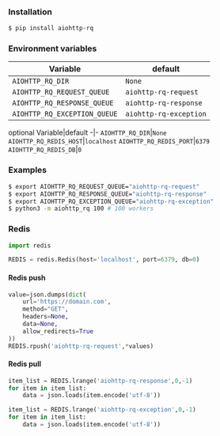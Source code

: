 ### Installation
```bash
$ pip install aiohttp-rq
```

### Environment variables
Variable|default
-|-
`AIOHTTP_RQ_DIR`|`None`
`AIOHTTP_RQ_REQUEST_QUEUE`|`aiohttp-rq-request`
`AIOHTTP_RQ_RESPONSE_QUEUE`|`aiohttp-rq-response`
`AIOHTTP_RQ_EXCEPTION_QUEUE`|`aiohttp-rq-exception`

optional
Variable|default
-|-
`AIOHTTP_RQ_DIR`|`None`
`AIOHTTP_RQ_REDIS_HOST`|`localhost`
`AIOHTTP_RQ_REDIS_PORT`|`6379`
`AIOHTTP_RQ_REDIS_DB`|`0`

### Examples
```bash
$ export AIOHTTP_RQ_REQUEST_QUEUE="aiohttp-rq-request"
$ export AIOHTTP_RQ_RESPONSE_QUEUE="aiohttp-rq-response"
$ export AIOHTTP_RQ_EXCEPTION_QUEUE="aiohttp-rq-exception"
$ python3 -m aiohttp_rq 100 # 100 workers
```

### Redis
```python
import redis

REDIS = redis.Redis(host='localhost', port=6379, db=0)
```

#### Redis push

```python
value=json.dumps(dict(
    url='https://domain.com',
    method="GET",
    headers=None,
    data=None,
    allow_redirects=True
))
REDIS.rpush('aiohttp-rq-request',*values)
```

#### Redis pull

```python
item_list = REDIS.lrange('aiohttp-rq-response',0,-1)
for item in item_list:
    data = json.loads(item.encode('utf-8'))

item_list = REDIS.lrange('aiohttp-rq-exception',0,-1)
for item in item_list:
    data = json.loads(item.encode('utf-8'))
```

